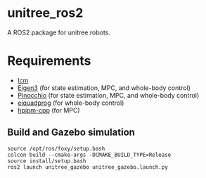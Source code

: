 # unitree_ros2
A ROS2 package for unitree robots.

# Requirements
- [lcm](https://lcm-proj.github.io/)
- [Eigen3](https://eigen.tuxfamily.org/index.php?title=Main_Page) (for state estimation, MPC, and whole-body control)
- [Pinocchio](https://github.com/stack-of-tasks/pinocchio) (for state estimation, MPC, and whole-body control)
- [eiquadprog](https://github.com/stack-of-tasks/eiquadprog) (for whole-body control)
- [hpipm-cpp](https://github.com/mayataka/hpipm-cpp) (for MPC)

## Build and Gazebo simulation
```
source /opt/ros/foxy/setup.bash
colcon build --cmake-args -DCMAKE_BUILD_TYPE=Release
source install/setup.bash
ros2 launch unitree_gazebo unitree_gazebo.launch.py
```